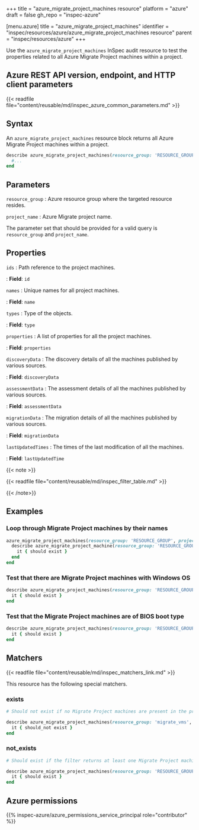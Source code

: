 +++
title = "azure_migrate_project_machines resource"
platform = "azure"
draft = false
gh_repo = "inspec-azure"

[menu.azure]
title = "azure_migrate_project_machines"
identifier = "inspec/resources/azure/azure_migrate_project_machines resource"
parent = "inspec/resources/azure"
+++

Use the `azure_migrate_project_machines` InSpec audit resource to test the properties related to all Azure Migrate Project machines within a project.

## Azure REST API version, endpoint, and HTTP client parameters

{{< readfile file="content/reusable/md/inspec_azure_common_parameters.md" >}}

## Syntax

An `azure_migrate_project_machines` resource block returns all Azure Migrate Project machines within a project.

```ruby
describe azure_migrate_project_machines(resource_group: 'RESOURCE_GROUP', project_name: 'PROJECT_NAME') do
  #...
end
```

## Parameters

`resource_group`
: Azure resource group where the targeted resource resides.

`project_name`
: Azure Migrate project name.

The parameter set that should be provided for a valid query is `resource_group` and `project_name`.

## Properties

`ids`
: Path reference to the project machines.

: **Field**: `id`

`names`
: Unique names for all project machines.

: **Field**: `name`

`types`
: Type of the objects.

: **Field**: `type`

`properties`
: A list of properties for all the project machines.

: **Field**: `properties`

`discoveryData`
: The discovery details of all the machines published by various sources.

: **Field**: `discoveryData`

`assessmentData`
: The assessment details of all the machines published by various sources.

: **Field**: `assessmentData`

`migrationData`
: The migration details of all the machines published by various sources.

: **Field**: `migrationData`

`lastUpdatedTimes`
: The times of the last modification of all the machines.

: **Field**: `lastUpdatedTime`

{{< note >}}

{{< readfile file="content/reusable/md/inspec_filter_table.md" >}}

{{< /note>}}

## Examples

### Loop through Migrate Project machines by their names

```ruby
azure_migrate_project_machines(resource_group: 'RESOURCE_GROUP', project_name: 'PROJECT_NAME').names.each do |name|
  describe azure_migrate_project_machine(resource_group: 'RESOURCE_GROUP', project_name: 'PROJECT_NAME', name: `NAME`) do
    it { should exist }
  end
end
```

### Test that there are Migrate Project machines with Windows OS

```ruby
describe azure_migrate_project_machines(resource_group: 'RESOURCE_GROUP', project_name: 'PROJECT_NAME').where{ discoveryData.detect{ |data| data[:osType] == 'WINDOWSGUEST' } } do
  it { should exist }
end
```

### Test that the Migrate Project machines are of BIOS boot type

```ruby
describe azure_migrate_project_machines(resource_group: 'RESOURCE_GROUP', project_name: 'PROJECT_NAME').where{ discoveryData.detect{ |data| data[:extendedInfo][:bootType] == 'BIOS' } } do
  it { should exist }
end
```

## Matchers

{{< readfile file="content/reusable/md/inspec_matchers_link.md" >}}

This resource has the following special matchers.

### exists

```ruby
# Should not exist if no Migrate Project machines are present in the project and the resource group.

describe azure_migrate_project_machines(resource_group: 'migrate_vms', project_name: 'zoneA_migrate_project') do
  it { should_not exist }
end
```

### not_exists

```ruby
# Should exist if the filter returns at least one Migrate Project machine in the project and the resource group.

describe azure_migrate_project_machines(resource_group: 'RESOURCE_GROUP', project_name: 'PROJECT_NAME') do
  it { should exist }
end
```

## Azure permissions

{{% inspec-azure/azure_permissions_service_principal role="contributor" %}}
